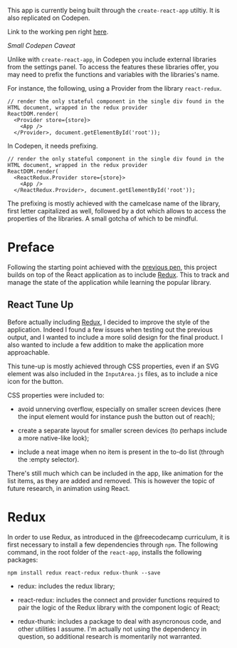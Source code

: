 This app is currently being built through the `create-react-app` utiltiy. It is also replicated on Codepen.

Link to the working pen right [here](https://codepen.io/borntofrappe/full/GBqMdJ/).

_Small Codepen Caveat_

Unlike with `create-react-app`, in Codepen you include external libraries from the settings panel. To access the features these libraries offer, you may need to prefix the functions and variables with the libraries's name.

For instance, the following, using a Provider from the library `react-redux`.

```JS
// render the only stateful component in the single div found in the HTML document, wrapped in the redux provider
ReactDOM.render(
  <Provider store={store}>
    <App />
  </Provider>, document.getElementById('root'));
```

In Codepen, it needs prefixing.

```JS
// render the only stateful component in the single div found in the HTML document, wrapped in the redux provider
ReactDOM.render(
  <ReactRedux.Provider store={store}>
    <App />
  </ReactRedux.Provider>, document.getElementById('root'));
```

The prefixing is mostly achieved with the camelcase name of the library, first letter capitalized as well, followed by a dot which allows to access the properties of the libraries. A small gotcha of which to be mindful.


# Preface

Following the starting point achieved with the [previous pen](https://codepen.io/borntofrappe/full/jpqLer/), this project builds on top of the React application as to include [Redux](https://redux.js.org/). This to track and manage the state of the application while learning the popular library.

## React Tune Up

Before actually including [Redux](https://redux.js.org/), I decided to improve the style of the application. Indeed I found a few issues when testing out the previous output, and I wanted to include a more solid design for the final product. I also wanted to include a few addition to make the application more approachable.

This tune-up is mostly achieved through CSS properties, even if an SVG element was also included in the `InputArea.js` files, as to include a nice icon for the button.

CSS properties were included to:

- avoid unnerving overflow, especially on smaller screen devices (here the input element would for instance push the button out of reach);

- create a separate layout for smaller screen devices (to perhaps include a more native-like look);

- include a neat image when no item is present in the to-do list (through the :empty selector).

There's still much which can be included in the app, like animation for the list items, as they are added and removed. This is however the topic of future research, in animation using React.

# Redux

In order to use Redux, as introduced in the @freecodecamp curriculum, it is first necessary to install a few dependencies through `npm`. The following command, in the root folder of the `react-app`, installs the following packages:

```code
npm install redux react-redux redux-thunk --save
```

- redux: includes the redux library;

- react-redux: includes the connect and provider functions required to pair the logic of the Redux library with the component logic of React;

- redux-thunk: includes a package to deal with asyncronous code, and other utilities I assume. I'm actually not using the dependency in question, so additional research is momentarily not warranted.

